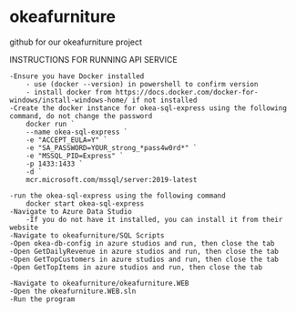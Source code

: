 # okeafurniture
github for our okeafurniture project

INSTRUCTIONS FOR RUNNING API SERVICE

	-Ensure you have Docker installed
		- use (docker --version) in powershell to confirm version
		- install docker from https://docs.docker.com/docker-for-windows/install-windows-home/ if not installed
	-Create the docker instance for okea-sql-express using the following command, do not change the password
		docker run `
		--name okea-sql-express `
		-e "ACCEPT_EULA=Y" `
		-e "SA_PASSWORD=YOUR_strong_*pass4w0rd*" `
		-e "MSSQL_PID=Express" `
		-p 1433:1433 `
		-d `
		mcr.microsoft.com/mssql/server:2019-latest

	-run the okea-sql-express using the following command
		docker start okea-sql-express
	-Navigate to Azure Data Studio
		-If you do not have it installed, you can install it from their website
	-Navigate to okeafurniture/SQL Scripts
	-Open okea-db-config in azure studios and run, then close the tab
	-Open GetDailyRevenue in azure studios and run, then close the tab
	-Open GetTopCustomers in azure studios and run, then close the tab
	-Open GetTopItems in azure studios and run, then close the tab

	-Navigate to okeafurniture/okeafurniture.WEB
	-Open the okeafurniture.WEB.sln
	-Run the program
